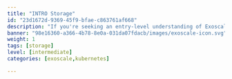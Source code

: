 ```yaml
---
title: "INTRO Storage"
id: "23d1672d-9369-45f9-bfae-c863761af668"
description: "If you're seeking an entry-level understanding of Exoscale's storage solutions, our Level 100 course is an ideal starting point for non-technical individuals. This course lays the foundation for all the pertinent general and cloud storage topics. You'll dive into the advantages and considerations regarding data storage, including performance, scalability, and integrity. We'll cover essential concepts and terminology to understand storage types and capabilities and explain why efficient and secure storage is crucial in modern IT infrastructures."
banner: "98e16360-a366-4b78-8e0a-031da07fdacb/images/exoscale-icon.svg"
weight: 1
tags: [storage]
level: [intermediate]
categories: [exoscale,kubernetes]

---
```

